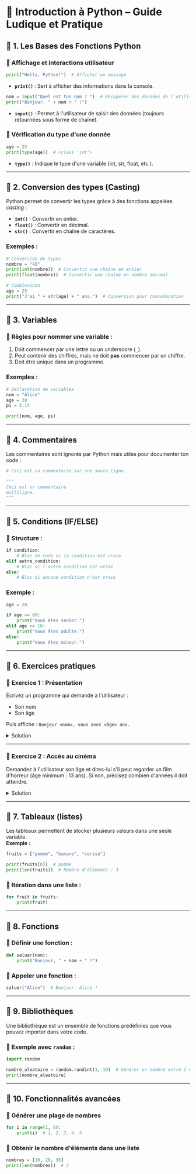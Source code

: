 # 🚀 Introduction à Python – Guide Ludique et Pratique

## 🌟 1. Les Bases des Fonctions Python

### 📌 Affichage et interactions utilisateur
```python
print("Hello, Python!")  # Afficher un message
```

- **`print()`** : Sert à afficher des informations dans la console.

```python
nom = input("Quel est ton nom ? ")  # Récupérer des données de l'utilisateur
print("Bonjour, " + nom + " !")
```

- **`input()`** : Permet à l'utilisateur de saisir des données (toujours retournées sous forme de chaîne).

### 📌 Vérification du type d'une donnée
```python
age = 25
print(type(age))  # <class 'int'>
```

- **`type()`** : Indique le type d'une variable (int, str, float, etc.).

---

## 🌟 2. Conversion des types (Casting)
Python permet de convertir les types grâce à des fonctions appelées *casting* :
- **`int()`** : Convertir en entier.  
- **`float()`** : Convertir en décimal.  
- **`str()`** : Convertir en chaîne de caractères.

### Exemples :
```python
# Conversion de types
nombre = "42"
print(int(nombre))  # Convertir une chaîne en entier
print(float(nombre))  # Convertir une chaîne en nombre décimal

# Combinaison
age = 25
print("J'ai " + str(age) + " ans.")  # Conversion pour concaténation
```

---

## 🌟 3. Variables

### 📌 Règles pour nommer une variable :
1. Doit commencer par une lettre ou un underscore (`_`).  
2. Peut contenir des chiffres, mais ne doit **pas** commencer par un chiffre.  
3. Doit être unique dans un programme.

### Exemples :
```python
# Déclaration de variables
nom = "Alice"
age = 30
pi = 3.14

print(nom, age, pi)
```

---

## 🌟 4. Commentaires
Les commentaires sont ignorés par Python mais utiles pour documenter ton code :
```python
# Ceci est un commentaire sur une seule ligne.

"""
Ceci est un commentaire
multiligne.
"""
```

---

## 🌟 5. Conditions (IF/ELSE)

### 📌 Structure :
```python
if condition:
    # Bloc de code si la condition est vraie
elif autre_condition:
    # Bloc si l'autre condition est vraie
else:
    # Bloc si aucune condition n'est vraie
```

### Exemple :
```python
age = 20

if age >= 60:
    print("Vous êtes senior.")
elif age >= 18:
    print("Vous êtes adulte.")
else:
    print("Vous êtes mineur.")
```

---

## 🌟 6. Exercices pratiques

### 🔹 **Exercice 1 : Présentation**
Écrivez un programme qui demande à l'utilisateur :
- Son nom
- Son âge

Puis affiche : `Bonjour <nom>, vous avez <âge> ans.`

<details>
<summary>Solution</summary>

```python
nom = input("Quel est votre nom ? ")
age = input("Quel est votre âge ? ")
print("Bonjour " + nom + ", vous avez " + age + " ans.")
```
</details>

---

### 🔹 **Exercice 2 : Accès au cinéma**
Demandez à l'utilisateur son âge et dites-lui s'il peut regarder un film d'horreur (âge minimum : 13 ans). Si non, précisez combien d'années il doit attendre.

<details>
<summary>Solution</summary>

```python
age = int(input("Quel est votre âge ? "))

if age >= 13:
    print("Autorisé à voir le film.")
else:
    print("Accès interdit, il vous manque " + str(13 - age) + " ans.")
```
</details>

---

## 🌟 7. Tableaux (listes)

Les tableaux permettent de stocker plusieurs valeurs dans une seule variable.  
**Exemple :**
```python
fruits = ["pomme", "banane", "cerise"]

print(fruits[0])  # pomme
print(len(fruits))  # Nombre d'éléments : 3
```

### 📌 Itération dans une liste :
```python
for fruit in fruits:
    print(fruit)
```

---

## 🌟 8. Fonctions

### 📌 Définir une fonction :
```python
def saluer(nom):
    print("Bonjour, " + nom + " !")
```

### 📌 Appeler une fonction :
```python
saluer("Alice")  # Bonjour, Alice !
```

---

## 🌟 9. Bibliothèques
Une bibliothèque est un ensemble de fonctions prédéfinies que vous pouvez importer dans votre code.

### 📌 Exemple avec `random` :
```python
import random

nombre_aleatoire = random.randint(1, 10)  # Générer un nombre entre 1 et 10
print(nombre_aleatoire)
```

---

## 🌟 10. Fonctionnalités avancées

### 📌 Générer une plage de nombres
```python
for i in range(1, 6):
    print(i)  # 1, 2, 3, 4, 5
```

### 📌 Obtenir le nombre d'éléments dans une liste
```python
nombres = [10, 20, 30]
print(len(nombres))  # 3
```

